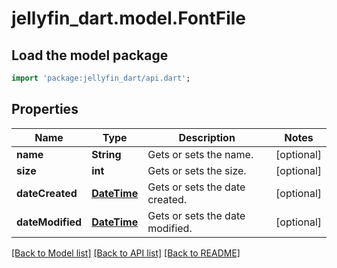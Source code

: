 # jellyfin_dart.model.FontFile

## Load the model package
```dart
import 'package:jellyfin_dart/api.dart';
```

## Properties
Name | Type | Description | Notes
------------ | ------------- | ------------- | -------------
**name** | **String** | Gets or sets the name. | [optional] 
**size** | **int** | Gets or sets the size. | [optional] 
**dateCreated** | [**DateTime**](DateTime.md) | Gets or sets the date created. | [optional] 
**dateModified** | [**DateTime**](DateTime.md) | Gets or sets the date modified. | [optional] 

[[Back to Model list]](../README.md#documentation-for-models) [[Back to API list]](../README.md#documentation-for-api-endpoints) [[Back to README]](../README.md)


